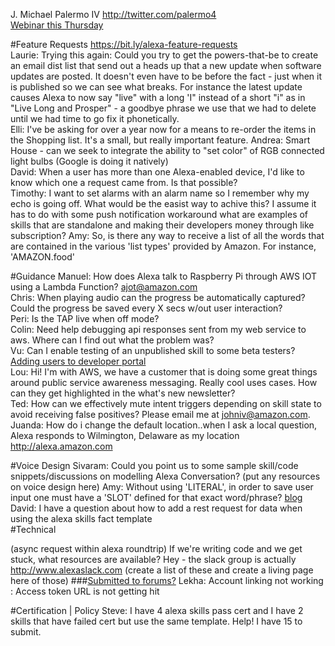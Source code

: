 J. Michael Palermo IV http://twitter.com/palermo4  
[Webinar this Thursday](https://attendee.gotowebinar.com/register/485629376702507011) 

#Feature Requests
https://bit.ly/alexa-feature-requests  
Laurie: Trying this again: Could you try to get the powers-that-be to create an email dist list that send out a heads up that a new update when software updates are posted. It doesn't even have to be before the fact - just when it is published so we can see what breaks. For instance the latest update causes Alexa to now say "live" with a long 'I" instead of a short "i" as in "Live Long and Prosper" - a goodbye phrase we use that we had to delete until we had time to go fix it phonetically.  
Elli: I've be asking for over a year now for a means to re-order the items in the Shopping list. It's a small, but really important feature.
Andrea: Smart House - can we seek to integrate the ability to "set color" of RGB connected light bulbs (Google is doing it natively)  
David: When a user has more than one Alexa-enabled device, I'd like to know which one a request came from. Is that possible?  
Timothy: I want to set alarms with an alarm name so I remember why my echo is going off. What would be the easist way to achive this? I assume it has to do with some push notification workaround
what are examples of skills that are standalone and making their developers money through like subscription?
Amy: So, is there any way to receive a list of all the words that are contained in the various 'list types' provided by Amazon. For instance, 'AMAZON.food'  


#Guidance
Manuel: How does Alexa talk to Raspberry Pi through AWS IOT using a Lambda Function? ajot@amazon.com  
Chris: When playing audio can the progress be automatically captured?  Could the progress be saved every X secs w/out user interaction?  
Peri: Is the TAP live when off mode?  
Colin: Need help debugging api responses sent from my web service to aws. Where can I find out what the problem was?  
Vu: Can I enable testing of an unpublished skill to some beta testers? [Adding users to developer portal](https://developer.amazon.com/userpermissions/detail.html)  
Lou: Hi!  I'm with AWS, we have a customer that is doing some great things around public service awareness messaging.  Really cool uses cases.  How can they get highlighted in the what's new newsletter?  
Ted: How can we effectively mute intent triggers depending on skill state to avoid receiving false positives? Please email me at johniv@amazon.com.
Juanda: How do i change the default location..when I ask a local question, Alexa responds to Wilmington, Delaware as my location http://alexa.amazon.com

#Voice Design
Sivaram: Could you point us to some sample skill/code snippets/discussions on modelling Alexa Conversation? (put any resources on voice design here) 
Amy: Without using 'LITERAL', in order to save user input one must have a 'SLOT' defined for that exact word/phrase? [blog](https://developer.amazon.com/blogs/post/Tx3IHSFQSUF3RQP/why-a-custom-slot-is-the-literal-solution)
David: I have a question about how to add a rest request for data when using the alexa skills fact template  
#Technical  

(async request within alexa roundtrip) If we're writing code and we get stuck, what resources are available? Hey - the slack group is actually http://www.alexaslack.com (create a list of these and create a living page here of those)
###[Submitted to forums?](https://forums.developer.amazon.com/spaces/165/index.html)
Lekha: Account linking not working : Access token URL is not getting hit

#Certification | Policy
Steve: I have 4 alexa skills pass cert and I have 2 skills that have failed cert but use the same template. Help! I have 15 to submit.
